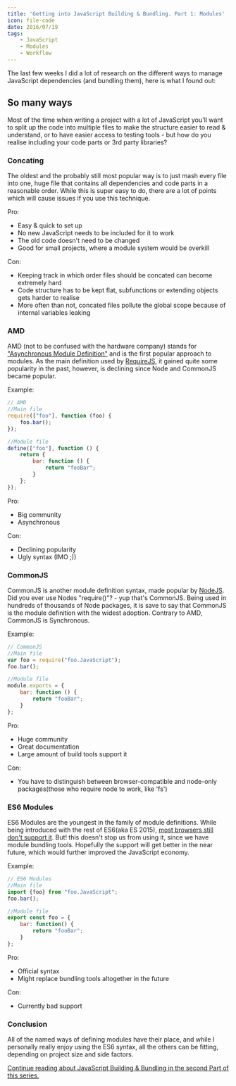 ```yaml
---
title: 'Getting into JavaScript Building & Bundling. Part 1: Modules'
icon: file-code
date: 2016/07/19
tags:
    - JavaScript
    - Modules
    - Workflow
---
```


The last few weeks I did a lot of research on the different ways to manage JavaScript dependencies (and bundling them), here is what I found out:

## So many ways

Most of the time when writing a project with a lot of JavaScript you'll want to split up the code into multiple files to make the structure easier to read & understand, or to have easier access to testing tools - but how do you realise including your code parts or 3rd party libraries?

<!-- more -->

### Concating

The oldest and the probably still most popular way is to just mash every file into one, huge file that contains all dependencies and code parts in a reasonable order. While this is super easy to do, there are a lot of points which will cause issues if you use this technique.

Pro:

- Easy & quick to set up
- No new JavaScript needs to be included for it to work
- The old code doesn't need to be changed
- Good for small projects, where a module system would be overkill

Con:

- Keeping track in which order files should be concated can become extremely hard
- Code structure has to be kept flat, subfunctions or extending objects gets harder to realise
- More often than not, concated files pollute the global scope because of internal variables leaking

### AMD

AMD (not to be confused with the hardware company) stands for ["Asynchronous Module Definition"](http://requireJS.org/docs/whyamd.html#amd) and is the first popular approach to modules. As the main definition used by [RequireJS](http://requireJS.org/), it gained quite some popularity in the past, however, is declining since Node and CommonJS became popular.

Example:

```JavaScript
// AMD
//Main file
require(["foo"], function (foo) {
    foo.bar();
});

//Module file
define(["foo"], function () {
    return {
        bar: function () {
            return "fooBar";
        }
    };
});
```

Pro:

- Big community
- Asynchronous

Con:

- Declining popularity
- Ugly syntax (IMO ;))

### CommonJS

CommonJS is another module definition syntax, made popular by [NodeJS](https://NodeJS.org/en/). Did you ever use Nodes "require()"? - yup that's CommonJS. Being used in hundreds of thousands of Node packages, it is save to say that CommonJS is the module definition with the widest adoption. Contrary to AMD, CommonJS is Synchronous.

Example:

```JavaScript
// CommonJS
//Main file
var foo = require("foo.JavaScript");
foo.bar();

//Module file
module.exports = {
    bar: function () {
        return "fooBar";
    }
};
```

Pro:

- Huge community
- Great documentation
- Large amount of build tools support it

Con:

- You have to distinguish between browser-compatible and node-only packages(those who require node to work, like 'fs')

### ES6 Modules

ES6 Modules are the youngest in the family of module definitions. While being introduced with the rest of ES6(aka ES 2015), [most browsers still don't support it](https://developer.mozilla.org/en/docs/web/JavaScript/reference/statements/import#Browser_compatibility). But! this doesn't stop us from using it, since we have module bundling tools. Hopefully the support will get better in the near future, which would further improved the JavaScript economy.

Example:

```JavaScript
// ES6 Modules
//Main file
import {foo} from "foo.JavaScript";
foo.bar();

//Module file
export const foo = {
    bar: function() {
        return "fooBar";
    }
};
```

Pro:

- Official syntax
- Might replace bundling tools altogether in the future

Con:

- Currently bad support

### Conclusion

All of the named ways of defining modules have their place, and while I personally really enjoy using the ES6 syntax, all the others can be fitting, depending on project size and side factors.

[Continue reading about JavaScript Building & Bundling in the second Part of this series.](https://f-rilling.com/getting-into-javascript-building-and-bundling-part-2-bundling-tools)

